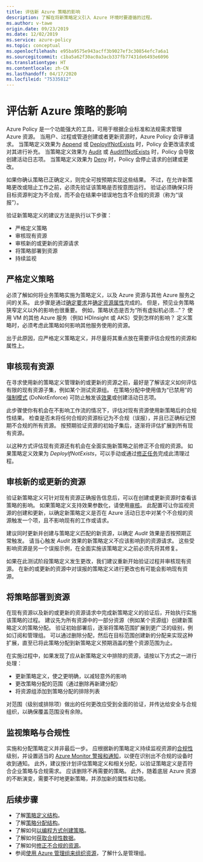```yaml
---
title: 评估新 Azure 策略的影响
description: 了解在将新策略定义引入 Azure 环境时要遵循的过程。
ms.author: v-tawe
origin.date: 09/23/2019
ms.date: 12/02/2019
ms.service: azure-policy
ms.topic: conceptual
ms.openlocfilehash: e95ba9575e943acff3b9027ef3c30854efc7a6a1
ms.sourcegitcommit: c1ba5a62f30ac0a3acb337fb77431de6493e6096
ms.translationtype: HT
ms.contentlocale: zh-CN
ms.lasthandoff: 04/17/2020
ms.locfileid: "75335812"
---
```

# <a name="evaluate-the-impact-of-a-new-azure-policy"></a>评估新 Azure 策略的影响

Azure Policy 是一个功能强大的工具，可用于根据企业标准和法规需求管理 Azure 资源。 当用户、过程或管道创建或者更新资源时，Azure Policy 会评审请求。 当策略定义效果为 [Append](./effects.md#deny) 或 [DeployIfNotExists](./effects.md#deployifnotexists) 时，Policy 会更改请求或对其进行补充。 当策略定义效果为 [Audit](./effects.md#audit) 或 [AuditIfNotExists](./effects.md#auditifnotexists) 时，Policy 会导致创建活动日志项。 当策略定义效果为 [Deny](./effects.md#deny) 时，Policy 会停止请求的创建或更改。

如果你确认策略已正确定义，则完全可按预期实现这些结果。 不过，在允许新策略更改或阻止工作之前，必须先验证该策略是否按意图运行。 验证必须确保只将目标资源判定为不合规，而不会在结果中错误地包含不合规的资源（称为“误报”）。 

验证新策略定义的建议方法是执行以下步骤：

- 严格定义策略
- 审核现有资源
- 审核新的或更新的资源请求
- 将策略部署到资源
- 持续监视

## <a name="tightly-define-your-policy"></a>严格定义策略

必须了解如何将业务策略实施为策略定义，以及 Azure 资源与其他 Azure 服务之间的关系。 此步骤是通过[确定要求](../tutorials/create-custom-policy-definition.md#identify-requirements)并[确定资源属性](../tutorials/create-custom-policy-definition.md#determine-resource-properties)完成的。
但是，预见业务策略狭窄定义以外的影响也很重要。 例如，策略状态是否为“所有虚拟机必须...”？ 使用 VM 的其他 Azure 服务（例如 HDInsight 或 AKS）受到怎样的影响？ 定义策略时，必须考虑此策略如何影响其他服务使用的资源。

出于此原因，应严格定义策略定义，并尽量将其重点放在需要评估合规性的资源和属性上。

## <a name="audit-existing-resources"></a>审核现有资源

在寻求使用新的策略定义管理新的或更新的资源之前，最好是了解该定义如何评估有限的现有资源子集，例如某个测试资源组。 在策略分配中使用值为“已禁用”的[强制模式](./assignment-structure.md#enforcement-mode) (DoNotEnforce) 可防止触发该[效果](./effects.md)或创建活动日志项。
 

此步骤使你有机会在不影响工作流的情况下，评估对现有资源使用新策略后的合规性结果。 检查是否未将任何合规的资源标记为不合规（误报），并且已正确标记预期不合规的所有资源。 
按预期验证资源的初始子集后，逐渐将评估扩展到所有现有资源。

以这种方式评估现有资源还有机会在全面实施新策略之前修正不合规的资源。 如果策略定义效果为 _DeployIfNotExists_，可以手动或通过[修正任务](../how-to/remediate-resources.md)完成此清理过程。

## <a name="audit-new-or-updated-resources"></a>审核新的或更新的资源

验证新策略定义可针对现有资源正确报告信息后，可以在创建或更新资源时查看该策略的影响。 如果策略定义支持效果参数化，请使用[审核](./effects.md#audit)。 此配置可让你监视资源的创建和更新，以确定新策略定义是否在 Azure 活动日志中对某个不合规的资源触发一个项，且不影响现有的工作或请求。

建议同时更新并创建与策略定义匹配的新资源，以确定 _Audit_ 效果是否按预期正常触发。 请当心触发 _Audit_ 效果的新策略定义不应该影响到的资源请求。
这些受影响资源是另一个误报示例，在全面实施该策略定义之前必须先将其修复。 

如果在此测试阶段策略定义发生更改，我们建议重新开始验证过程并审核现有资源。 在新的或更新的资源中对误报的策略定义进行更改也有可能会影响现有资源。 

## <a name="deploy-your-policy-to-resources"></a>将策略部署到资源

在现有资源以及新的或更新的资源请求中完成新策略定义的验证后，开始执行实施该策略的过程。 建议先为所有资源中的一部分资源（例如某个资源组）创建新策略定义的策略分配。 验证初始部署后，逐渐将策略范围扩展到更广泛的级别，例如订阅和管理组。 可以通过删除分配，然后在目标范围创建新的分配来实现这种扩展，直至已将此策略分配到新策略定义预期涵盖的整个资源范围为止。

在实施过程中，如果发现了应从新策略定义中排除的资源，请按以下方式之一进行处理：

- 更新策略定义，使之更明确，以减轻意外的影响
- 更改策略分配的范围（通过删除再新建分配）
- 将资源组添加到策略分配的排除列表

对范围（级别或排除项）做出的任何更改应受到全面的验证，并传达给安全与合规组织，以确保覆盖范围没有余隙。

## <a name="monitor-your-policy-and-compliance"></a>监视策略与合规性

实施和分配策略定义并非最后一步。 应根据新的策略定义持续监视资源的[合规性](../how-to/get-compliance-data.md)级别，并设置适当的 [Azure Monitor 警报和通知](../../../azure-monitor/platform/alerts-overview.md)，以便在识别出不合规的设备时收到通知。 此外，建议按计划评估策略定义和相关分配，以验证策略定义是否符合企业策略与合规需求。 应该删除不再需要的策略。 此外，随着底层 Azure 资源的不断演变，需要不时地更新策略，并添加新的属性和功能。

## <a name="next-steps"></a>后续步骤

- 了解[策略定义结构](./definition-structure.md)。
- 了解[策略分配结构](./assignment-structure.md)。
- 了解如何[以编程方式创建策略](../how-to/programmatically-create.md)。
- 了解如何[获取合规性数据](../how-to/get-compliance-data.md)。
- 了解如何[修正不合规的资源](../how-to/remediate-resources.md)。
- 参阅[使用 Azure 管理组来组织资源](../../management-groups/overview.md)，了解什么是管理组。